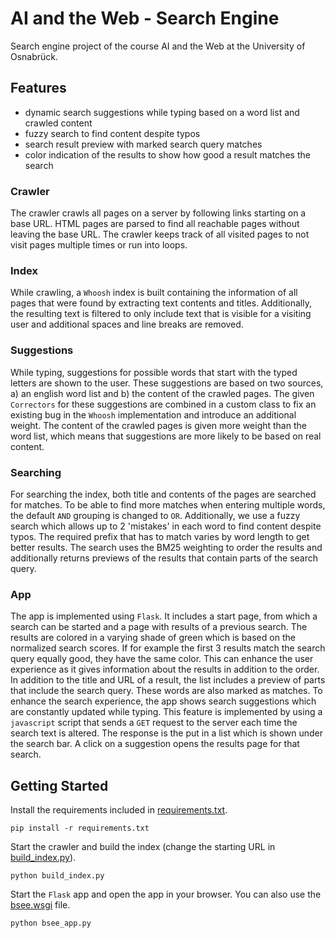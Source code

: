 
# AI and the Web - Search Engine

Search engine project of the course AI and the Web at the University of Osnabrück.

## Features

- dynamic search suggestions while typing based on a word list and crawled content
- fuzzy search to find content despite typos
- search result preview with marked search query matches
- color indication of the results to show how good a result matches the search

### Crawler

The crawler crawls all pages on a server by following links starting on a base URL. HTML pages are parsed to find all reachable pages without leaving the base URL. The crawler keeps track of all visited pages to not visit pages multiple times or run into loops.

### Index

While crawling, a `Whoosh` index is built containing the information of all pages that were found by extracting text contents and titles. Additionally, the resulting text is filtered to only include text that is visible for a visiting user and additional spaces and line breaks are removed.

### Suggestions

While typing, suggestions for possible words that start with the typed letters are shown to the user. These suggestions are based on two sources, a) an english word list and b) the content of the crawled pages. The given `Correctors` for these suggestions are combined in a custom class to fix an existing bug in the `Whoosh` implementation and introduce an additional weight. The content of the crawled pages is given more weight than the word list, which means that suggestions are more likely to be based on real content.

### Searching

For searching the index, both title and contents of the pages are searched for matches. To be able to find more matches when entering multiple words, the default `AND` grouping is changed to `OR`. Additionally, we use a fuzzy search which allows up to 2 'mistakes' in each word to find content despite typos. The required prefix that has to match varies by word length to get better results. The search uses the BM25 weighting to order the results and additionally returns previews of the results that contain parts of the search query.

### App

The app is implemented using `Flask`. It includes a start page, from which a search can be started and a page with results of a previous search. The results are colored in a varying shade of green which is based on the normalized search scores. If for example the first 3 results match the search query equally good, they have the same color. This can enhance the user experience as it gives information about the results in addition to the order. In addition to the title and URL of a result, the list includes a preview of parts that include the search query. These words are also marked as matches. To enhance the search experience, the app shows search suggestions which are constantly updated while typing. This feature is implemented by using a `javascript` script that sends a `GET` request to the server each time the search text is altered. The response is the put in a list which is shown under the search bar. A click on a suggestion opens the results page for that search.

## Getting Started

Install the requirements included in [requirements.txt](requirements.txt).
```
pip install -r requirements.txt
```

Start the crawler and build the index (change the starting URL in [build_index.py](build_index.py)).
```
python build_index.py
```

Start the `Flask` app and open the app in your browser. You can also use the [bsee.wsgi](bsee.wsgi) file.
```
python bsee_app.py
```
